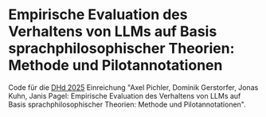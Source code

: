 # Empirische Evaluation des Verhaltens von LLMs auf Basis sprachphilosophischer Theorien: Methode und Pilotannotationen

Code für die [DHd 2025](https://dhd2025.dig-hum.de/) Einreichung "Axel Pichler, Dominik Gerstorfer, Jonas Kuhn, Janis Pagel: Empirische Evaluation des Verhaltens von LLMs auf Basis sprachphilosophischer Theorien: Methode und Pilotannotationen".

